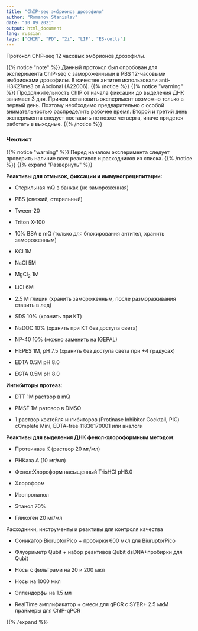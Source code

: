 ```yaml
---
title: "ChIP-seq эмбрионов дрозофилы"
author: "Romanov Stanislav"
date: "10 09 2021"
output: html_document
lang: russian
tags: ["CHIR", "PD", "2i", "LIF", "ES-cells"]
---
```


Протокол ChIP-seq 12 часовых эмбрионов дрозофилы.

{{% notice "note" %}}
Данный протокол был опробован для эксперимента ChIP-seq с замороженными в PBS 12-часовыми эмбрионами дрозофилы. В качестве антител использовали anti-H3K27me3 от Abclonal (A22006).
{{% /notice %}}
{{% notice "warning" %}}
Продолжительность ChIP от начала фиксации до выделения ДНК занимает 3 дня. Причем остановить эксперимент возможно только в первый день. Поэтому необходимо предварительно с особой внимательностью распределить рабочее время. Второй и третий день эксперимента следует поставить не позже четверга, иначе придется работать в выходные.
{{% /notice %}}

### Чеклист

{{% notice "warning" %}}
Перед началом эксперимента следует проверить наличие всех реактивов и расходников из списка.
{{% /notice %}}
{{% expand "Развернуть" %}}

**Реактивы для отмывок, фиксации и иммунопреципитации:**

-   Стерильная mQ в банках (не замороженная)

-   PBS (свежий, стерильный)

-   Tween-20

-   Triton X-100

-   10% BSA в mQ (только для блокирования антител, хранить замороженным)

-   KCl 1М

-   NaCl 5М

-   MgCl<sub>2</sub> 1М

-   LiCl 6M

-   2.5 М глицин (хранить замороженным, после размораживания ставить в лед)

-   SDS 10% (хранить при КТ)

-   NaDOC 10% (хранить при КТ без доступа света)

-   NP-40 10% (можно заменить на IGEPAL)

-   HEPES 1М, pH 7.5 (хранить без доступа света при +4 градусах)

-   EDTA 0.5М pH 8.0

-   EGTA 0.5М pH 8.0

**Ингибиторы протеаз:**

-   DTT 1M раствор в mQ

-   PMSF 1M ратсвор в DMSO

-   1 раствор коктейля ингибиторов (Protinase Inhibitor Cocktail, PIC) сOmplete Mini, EDTA-free 11836170001 или аналоги

**Реактивы для выделения ДНК фенол-хлороформным методом:**

-   Протеиназа К (раствор 20 мг/мл)

-   РНКаза A (10 мг/мл)

-   Фенол:Хлороформ насыщенный TrisHCl pH8.0

-   Хлороформ

-   Изопропанол

-   Этанол 70%

-   Гликоген 20 мг/мл

Расходники, инструменты и реактивы для контроля качества

-   Соникатор BioruptorPico + пробирки 600 мкл для BiuruptorPico

-   Флуориметр Qubit + набор реактивов Qubit dsDNA+пробирки для Qubit

-   Носы с фильтрами на 20 и 200 мкл

-   Носы на 1000 мкл

-   Эппендорфы на 1.5 мл

-   RealTime амплификатор + cмеси для qPCR с SYBR+ 2.5 мкМ праймеры для ChIP-qPCR

{{% /expand %}}
